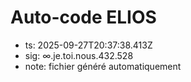 # Auto-code ELIOS
- ts: 2025-09-27T20:37:38.413Z
- sig: ∞.je.toi.nous.432.528
- note: fichier généré automatiquement